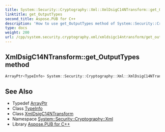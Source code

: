 ```yaml
---
title: System::Security::Cryptography::Xml::XmlDsigC14NTransform::get_OutputTypes method
linktitle: get_OutputTypes
second_title: Aspose.PUB for C++
description: 'How to use get_OutputTypes method of System::Security::Cryptography::Xml::XmlDsigC14NTransform class in C++.'
type: docs
weight: 200
url: /cpp/system.security.cryptography.xml/xmldsigc14ntransform/get_outputtypes/
---
```

## XmlDsigC14NTransform::get_OutputTypes method




```cpp
ArrayPtr<TypeInfo> System::Security::Cryptography::Xml::XmlDsigC14NTransform::get_OutputTypes() override
```

## See Also

* Typedef [ArrayPtr](../../../system/arrayptr/)
* Class [TypeInfo](../../../system/typeinfo/)
* Class [XmlDsigC14NTransform](../)
* Namespace [System::Security::Cryptography::Xml](../../)
* Library [Aspose.PUB for C++](../../../)
